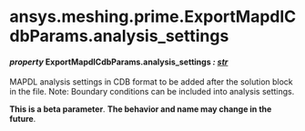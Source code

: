 <a id="ansys-meshing-prime-exportmapdlcdbparams-analysis-settings"></a>

# ansys.meshing.prime.ExportMapdlCdbParams.analysis_settings

<a id="ansys.meshing.prime.ExportMapdlCdbParams.analysis_settings"></a>

#### *property* ExportMapdlCdbParams.analysis_settings *: [str](https://docs.python.org/3.11/library/stdtypes.html#str)*

MAPDL analysis settings in CDB format to be added after the solution block in the file. Note: Boundary conditions can be included into analysis settings.

**This is a beta parameter**. **The behavior and name may change in the future**.

<!-- !! processed by numpydoc !! -->
